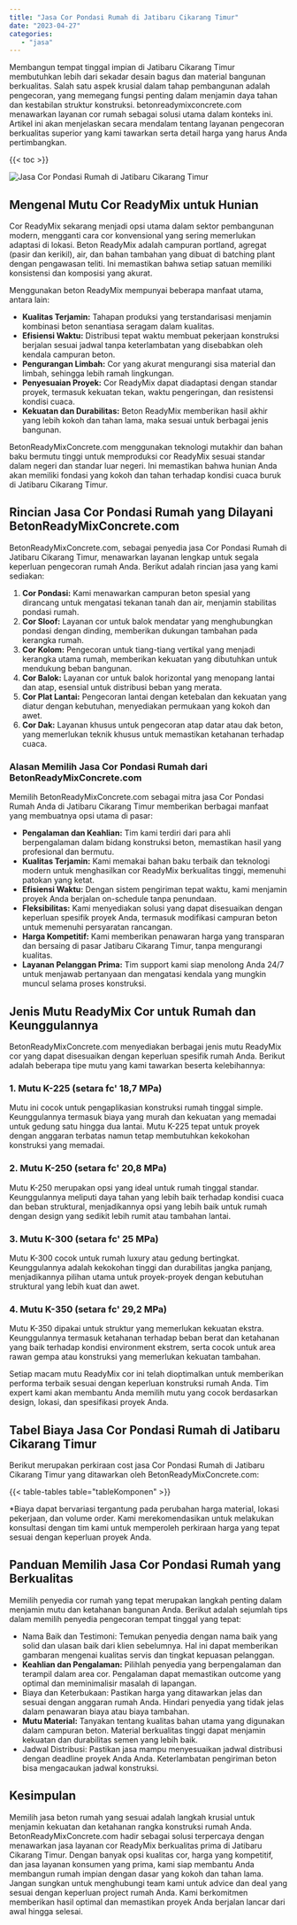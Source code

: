 ```yaml
---
title: "Jasa Cor Pondasi Rumah di Jatibaru Cikarang Timur"
date: "2023-04-27"
categories: 
   - "jasa"
---
```


Membangun tempat tinggal impian di Jatibaru Cikarang Timur membutuhkan lebih dari sekadar desain bagus dan material bangunan berkualitas. Salah satu aspek krusial dalam tahap pembangunan adalah pengecoran, yang memegang fungsi penting dalam menjamin daya tahan dan kestabilan struktur konstruksi. betonreadymixconcrete.com menawarkan layanan cor rumah sebagai solusi utama dalam konteks ini. Artikel ini akan menjelaskan secara mendalam tentang layanan pengecoran berkualitas superior yang kami tawarkan serta detail harga yang harus Anda pertimbangkan.

{{< toc >}}

![Jasa Cor Pondasi Rumah di Jatibaru Cikarang Timur](https://betoncor8.github.io/cor/harga-beton-readymix-concrete%20(43).png)

## Mengenal Mutu Cor ReadyMix untuk Hunian

Cor ReadyMix sekarang menjadi opsi utama dalam sektor pembangunan modern, mengganti cara cor konvensional yang sering memerlukan adaptasi di lokasi. Beton ReadyMix adalah campuran portland, agregat (pasir dan kerikil), air, dan bahan tambahan yang dibuat di batching plant dengan pengawasan teliti. Ini memastikan bahwa setiap satuan memiliki konsistensi dan komposisi yang akurat.

Menggunakan beton ReadyMix mempunyai beberapa manfaat utama, antara lain:

- **Kualitas Terjamin:** Tahapan produksi yang terstandarisasi menjamin kombinasi beton senantiasa seragam dalam kualitas.
- **Efisiensi Waktu:** Distribusi tepat waktu membuat pekerjaan konstruksi berjalan sesuai jadwal tanpa keterlambatan yang disebabkan oleh kendala campuran beton.
- **Pengurangan Limbah:** Cor yang akurat mengurangi sisa material dan limbah, sehingga lebih ramah lingkungan.
- **Penyesuaian Proyek:** Cor ReadyMix dapat diadaptasi dengan standar proyek, termasuk kekuatan tekan, waktu pengeringan, dan resistensi kondisi cuaca.
- **Kekuatan dan Durabilitas:** Beton ReadyMix memberikan hasil akhir yang lebih kokoh dan tahan lama, maka sesuai untuk berbagai jenis bangunan.

BetonReadyMixConcrete.com menggunakan teknologi mutakhir dan bahan baku bermutu tinggi untuk memproduksi cor ReadyMix sesuai standar dalam negeri dan standar luar negeri. Ini memastikan bahwa hunian Anda akan memiliki fondasi yang kokoh dan tahan terhadap kondisi cuaca buruk di Jatibaru Cikarang Timur.

## Rincian Jasa Cor Pondasi Rumah yang Dilayani BetonReadyMixConcrete.com

BetonReadyMixConcrete.com, sebagai penyedia jasa Cor Pondasi Rumah di Jatibaru Cikarang Timur, menawarkan layanan lengkap untuk segala keperluan pengecoran rumah Anda. Berikut adalah rincian jasa yang kami sediakan:

1. **Cor Pondasi:** Kami menawarkan campuran beton spesial yang dirancang untuk mengatasi tekanan tanah dan air, menjamin stabilitas pondasi rumah.
2. **Cor Sloof:** Layanan cor untuk balok mendatar yang menghubungkan pondasi dengan dinding, memberikan dukungan tambahan pada kerangka rumah.
3. **Cor Kolom:** Pengecoran untuk tiang-tiang vertikal yang menjadi kerangka utama rumah, memberikan kekuatan yang dibutuhkan untuk mendukung beban bangunan.
4. **Cor Balok:** Layanan cor untuk balok horizontal yang menopang lantai dan atap, esensial untuk distribusi beban yang merata.
5. **Cor Plat Lantai:** Pengecoran lantai dengan ketebalan dan kekuatan yang diatur dengan kebutuhan, menyediakan permukaan yang kokoh dan awet.
6. **Cor Dak:** Layanan khusus untuk pengecoran atap datar atau dak beton, yang memerlukan teknik khusus untuk memastikan ketahanan terhadap cuaca.

### Alasan Memilih Jasa Cor Pondasi Rumah dari BetonReadyMixConcrete.com

Memilih BetonReadyMixConcrete.com sebagai mitra jasa Cor Pondasi Rumah Anda di Jatibaru Cikarang Timur memberikan berbagai manfaat yang membuatnya opsi utama di pasar:

- **Pengalaman dan Keahlian:** Tim kami terdiri dari para ahli berpengalaman dalam bidang konstruksi beton, memastikan hasil yang profesional dan bermutu.
- **Kualitas Terjamin:** Kami memakai bahan baku terbaik dan teknologi modern untuk menghasilkan cor ReadyMix berkualitas tinggi, memenuhi patokan yang ketat.
- **Efisiensi Waktu:** Dengan sistem pengiriman tepat waktu, kami menjamin proyek Anda berjalan on-schedule tanpa penundaan.
- **Fleksibilitas:** Kami menyediakan solusi yang dapat disesuaikan dengan keperluan spesifik proyek Anda, termasuk modifikasi campuran beton untuk memenuhi persyaratan rancangan.
- **Harga Kompetitif:** Kami memberikan penawaran harga yang transparan dan bersaing di pasar Jatibaru Cikarang Timur, tanpa mengurangi kualitas.
- **Layanan Pelanggan Prima:** Tim support kami siap menolong Anda 24/7 untuk menjawab pertanyaan dan mengatasi kendala yang mungkin muncul selama proses konstruksi.

## Jenis Mutu ReadyMix Cor untuk Rumah dan Keunggulannya

BetonReadyMixConcrete.com menyediakan berbagai jenis mutu ReadyMix cor yang dapat disesuaikan dengan keperluan spesifik rumah Anda. Berikut adalah beberapa tipe mutu yang kami tawarkan beserta kelebihannya:

### 1\. Mutu K-225 (setara fc' 18,7 MPa)

Mutu ini cocok untuk pengaplikasian konstruksi rumah tinggal simple. Keunggulannya termasuk biaya yang murah dan kekuatan yang memadai untuk gedung satu hingga dua lantai. Mutu K-225 tepat untuk proyek dengan anggaran terbatas namun tetap membutuhkan kekokohan konstruksi yang memadai.

### 2\. Mutu K-250 (setara fc' 20,8 MPa)

Mutu K-250 merupakan opsi yang ideal untuk rumah tinggal standar. Keunggulannya meliputi daya tahan yang lebih baik terhadap kondisi cuaca dan beban struktural, menjadikannya opsi yang lebih baik untuk rumah dengan design yang sedikit lebih rumit atau tambahan lantai.

### 3\. Mutu K-300 (setara fc' 25 MPa)

Mutu K-300 cocok untuk rumah luxury atau gedung bertingkat. Keunggulannya adalah kekokohan tinggi dan durabilitas jangka panjang, menjadikannya pilihan utama untuk proyek-proyek dengan kebutuhan struktural yang lebih kuat dan awet.

### 4\. Mutu K-350 (setara fc' 29,2 MPa)

Mutu K-350 dipakai untuk struktur yang memerlukan kekuatan ekstra. Keunggulannya termasuk ketahanan terhadap beban berat dan ketahanan yang baik terhadap kondisi environment ekstrem, serta cocok untuk area rawan gempa atau konstruksi yang memerlukan kekuatan tambahan.

Setiap macam mutu ReadyMix cor ini telah dioptimalkan untuk memberikan performa terbaik sesuai dengan keperluan konstruksi rumah Anda. Tim expert kami akan membantu Anda memilih mutu yang cocok berdasarkan design, lokasi, dan spesifikasi proyek Anda.

## Tabel Biaya Jasa Cor Pondasi Rumah di Jatibaru Cikarang Timur

Berikut merupakan perkiraan cost jasa Cor Pondasi Rumah di Jatibaru Cikarang Timur yang ditawarkan oleh BetonReadyMixConcrete.com:

{{< table-tables table="tableKomponen" >}}

\*Biaya dapat bervariasi tergantung pada perubahan harga material, lokasi pekerjaan, dan volume order. Kami merekomendasikan untuk melakukan konsultasi dengan tim kami untuk memperoleh perkiraan harga yang tepat sesuai dengan keperluan proyek Anda.

## Panduan Memilih Jasa Cor Pondasi Rumah yang Berkualitas

Memilih penyedia cor rumah yang tepat merupakan langkah penting dalam menjamin mutu dan ketahanan bangunan Anda. Berikut adalah sejumlah tips dalam memilih penyedia pengecoran tempat tinggal yang tepat:

- Nama Baik dan Testimoni: Temukan penyedia dengan nama baik yang solid dan ulasan baik dari klien sebelumnya. Hal ini dapat memberikan gambaran mengenai kualitas servis dan tingkat kepuasan pelanggan.
- **Keahlian dan Pengalaman:** Pilihlah penyedia yang berpengalaman dan terampil dalam area cor. Pengalaman dapat memastikan outcome yang optimal dan meminimalisir masalah di lapangan.
- Biaya dan Keterbukaan: Pastikan harga yang ditawarkan jelas dan sesuai dengan anggaran rumah Anda. Hindari penyedia yang tidak jelas dalam penawaran biaya atau biaya tambahan.
- **Mutu Material:** Tanyakan tentang kualitas bahan utama yang digunakan dalam campuran beton. Material berkualitas tinggi dapat menjamin kekuatan dan durabilitas semen yang lebih baik.
- Jadwal Distribusi: Pastikan jasa mampu menyesuaikan jadwal distribusi dengan deadline proyek Anda Anda. Keterlambatan pengiriman beton bisa mengacaukan jadwal konstruksi.

## Kesimpulan

Memilih jasa beton rumah yang sesuai adalah langkah krusial untuk menjamin kekuatan dan ketahanan rangka konstruksi rumah Anda. BetonReadyMixConcrete.com hadir sebagai solusi terpercaya dengan menawarkan jasa layanan cor ReadyMix berkualitas prima di Jatibaru Cikarang Timur. Dengan banyak opsi kualitas cor, harga yang kompetitif, dan jasa layanan konsumen yang prima, kami siap membantu Anda membangun rumah impian dengan dasar yang kokoh dan tahan lama. Jangan sungkan untuk menghubungi team kami untuk advice dan deal yang sesuai dengan keperluan project rumah Anda. Kami berkomitmen memberikan hasil optimal dan memastikan proyek Anda berjalan lancar dari awal hingga selesai.
